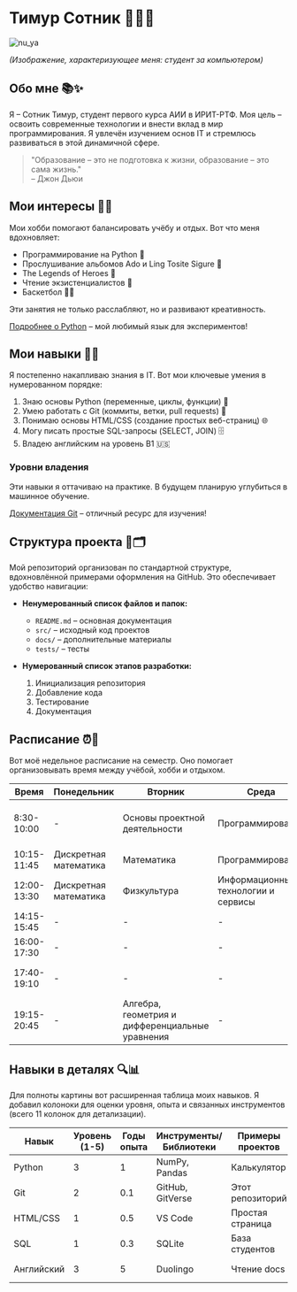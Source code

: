 # Тимур Сотник 👨‍💻🚀
![nu_ya](https://github.com/user-attachments/assets/e089f389-1f13-4ef5-bc45-ee8a10f08370)


*(Изображение, характеризующее меня: студент за компьютером)*

## Обо мне 📚✨

Я – Сотник Тимур, студент первого курса АИИ в ИРИТ-РТФ. Моя цель – освоить современные технологии и внести вклад в мир программирования. Я увлечён изучением основ IT и стремлюсь развиваться в этой динамичной сфере.

> "Образование – это не подготовка к жизни, образование – это сама жизнь."  
> – Джон Дьюи  

## Мои интересы 🏃‍♂️

Мои хобби помогают балансировать учёбу и отдых. Вот что меня вдохновляет:  

- Программирование на Python 🐍  
- Прослушивание альбомов Ado и Ling Tosite Sigure 🎸
- The Legends of Heroes 🌟
- Чтение экзистенциалистов 📖  
- Баскетбол 🏃‍♂️  

Эти занятия не только расслабляют, но и развивают креативность.  


[Подробнее о Python](https://www.python.org/) – мой любимый язык для экспериментов!  

## Мои навыки 💪🔧

Я постепенно накапливаю знания в IT. Вот мои ключевые умения в нумерованном порядке:  

1. Знаю основы Python (переменные, циклы, функции) 🐍  
2. Умею работать с Git (коммиты, ветки, pull requests) 📂  
3. Понимаю основы HTML/CSS (создание простых веб-страниц) 🌐  
4. Могу писать простые SQL-запросы (SELECT, JOIN) 🗄️  
5. Владею английским на уровень B1 🇺🇸  

### Уровни владения  
Эти навыки я оттачиваю на практике. В будущем планирую углубиться в машинное обучение.  

[Документация Git](https://git-scm.com/doc) – отличный ресурс для изучения!  

## Структура проекта 📁🗂️

Мой репозиторий организован по стандартной структуре, вдохновлённой примерами оформления на GitHub. Это обеспечивает удобство навигации:  

- **Ненумерованный список файлов и папок:**  
  - `README.md` – основная документация  
  - `src/` – исходный код проектов  
  - `docs/` – дополнительные материалы  
  - `tests/` – тесты  

- **Нумерованный список этапов разработки:**  
  1. Инициализация репозитория  
  2. Добавление кода  
  3. Тестирование  
  4. Документация  

## Расписание ⏰📅

Вот моё недельное расписание на семестр. Оно помогает организовывать время между учёбой, хобби и отдыхом.  

| Время       | Понедельник                          | Вторник                              | Среда                                | Четверг                              | Пятница                                      | Суббота                          |
|-------------|--------------------------------------|--------------------------------------|--------------------------------------|--------------------------------------|----------------------------------------------|----------------------------------|
| 8:30-10:00 | -                                    | Основы проектной деятельности        | Программирование                     | Анализ данных и ИИ                   | Алгебра, геометрия и дифференциальные уравнения | Математика                       |
| 10:15-11:45| Дискретная математика                | Математика                           | Программирование                     | -                                    | Иностранный язык                             | Математика                       |
| 12:00-13:30| Дискретная математика                | Физкультура                          | Информационные технологии и сервисы  | Физкультура                          | ОРГ                                          | -                                |
| 14:15-15:45| -                                    | -                                    | -                                    | -                                    | -                                            | -                                |
| 16:00-17:30| -                                    | -                                    | -                                    | -                                    | -                                            | -                                |
| 17:40-19:10| -                                    | -                                    | -                                    | -                                    | Информационные технологии и сервисы          | -                                |
| 19:15-20:45| -                                    | Алгебра, геометрия и дифференциальные уравнения | -                             | Анализ данных и ИИ                   | -                                            | -                                |

## Навыки в деталях 🔍📊

Для полноты картины вот расширенная таблица моих навыков. Я добавил колоноки для оценки уровня, опыта и связанных инструментов (всего 11 колонок для детализации).  

| Навык          | Уровень (1-5) | Годы опыта | Инструменты/Библиотеки | Примеры проектов | Сертификаты | Планы развития | Ресурсы | Сложность освоения | Полезность в работе | Рекомендации |
|----------------|---------------|------------|------------------------|------------------|-------------|----------------|---------|--------------------|---------------------|--------------|
| Python        | 3             | 1          | NumPy, Pandas         | Калькулятор     | Нет         | Углубить ML   | Coursera | Средняя           | Высокая             | Изучить Django |
| Git           | 2             | 0.1       | GitHub, GitVerse        | Этот репозиторий| Нет         | Автоматизация | Git docs| Низкая            | Высокая             | Освоить GitHub Actions |
| HTML/CSS      | 1             | 0.5        | VS Code               | Простая страница| Нет         | JavaScript    | MDN Web | Низкая            | Средняя             | Практика на freeCodeCamp |
| SQL           | 1             | 0.3        | SQLite                | База студентов  | Нет         | NoSQL         | W3Schools| Средняя           | Высокая             | Курс на SQLZoo |
| Английский    | 3             | 5          | Duolingo              | Чтение docs     | Нет         | B1 уровень    | BBC Learning| Средняя           | Критическая         | Практика speaking |

